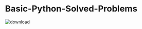 # Basic-Python-Solved-Problems
![download](https://github.com/user-attachments/assets/2ebc30c1-9523-4671-ba90-2c944028381d)
